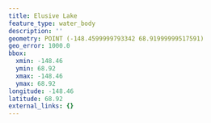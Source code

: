 ```yaml
---
title: Elusive Lake
feature_type: water_body
description: ''
geometry: POINT (-148.4599999793342 68.91999999517591)
geo_error: 1000.0
bbox:
  xmin: -148.46
  ymin: 68.92
  xmax: -148.46
  ymax: 68.92
longitude: -148.46
latitude: 68.92
external_links: {}
---
```

